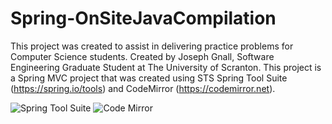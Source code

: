 # Spring-OnSiteJavaCompilation
This project was created to assist in delivering practice problems for Computer Science students.
Created by Joseph Gnall, Software Engineering Graduate Student at The University of Scranton.
This project is a Spring MVC project that was created using STS Spring Tool Suite (https://spring.io/tools) and CodeMirror (https://codemirror.net).

![Spring Tool Suite](http://jtuts.com/wp-content/uploads/2016/03/spring-tool-suite-project-logo.png?raw=true "Optional Title")
![Code Mirror](http://www.h-online.com/imgs/43/9/6/3/8/0/1/codemirror_logo-737c61654516dad7.png?raw=true "Optional Title")
